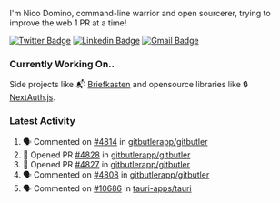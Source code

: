 
I'm Nico Domino, command-line warrior and open sourcerer, trying to improve the web 1 PR at a time!

[![Twitter Badge](https://img.shields.io/badge/-@ndom91-1ca0f1?style=flat-square&labelColor=1ca0f1&logo=twitter&logoColor=white&link=https://twitter.com/ndom91)](https://twitter.com/ndom91) [![Linkedin Badge](https://img.shields.io/badge/-ndom91-blue?style=flat-square&logo=Linkedin&logoColor=white&link=https://www.linkedin.com/in/ndom91/)](https://www.linkedin.com/in/ndom91/) [![Gmail Badge](https://img.shields.io/badge/-yo@ndo.dev-c14438?style=flat-square&logo=mail.ru&logoColor=white&link=mailto:yo@ndo.dev)](mailto:yo@ndo.dev)

### Currently Working On..

Side projects like 📬 [Briefkasten](https://briefkastenhq.com) and opensource libraries like 🔒 [NextAuth.js](https://github.com/nextauthjs/next-auth).

<!--START_SECTION_PROFILE_VIEWS:readme-info-->
<!--END_SECTION_PROFILE_VIEWS:readme-info-->

<!--START_SECTION_DAILY_COMMIT:readme-info-->
<!--END_SECTION_DAILY_COMMIT:readme-info-->

<!--START_SECTION_WEEKLY_COMMIT:readme-info-->
<!--END_SECTION_WEEKLY_COMMIT:readme-info-->

### Latest Activity

<!--START_SECTION:activity-->
1. 🗣 Commented on [#4814](https://github.com/gitbutlerapp/gitbutler/pull/4814#issuecomment-2329258337) in [gitbutlerapp/gitbutler](https://github.com/gitbutlerapp/gitbutler)
2. 💪 Opened PR [#4828](https://github.com/gitbutlerapp/gitbutler/pull/4828) in [gitbutlerapp/gitbutler](https://github.com/gitbutlerapp/gitbutler)
3. 💪 Opened PR [#4827](https://github.com/gitbutlerapp/gitbutler/pull/4827) in [gitbutlerapp/gitbutler](https://github.com/gitbutlerapp/gitbutler)
4. 🗣 Commented on [#4808](https://github.com/gitbutlerapp/gitbutler/pull/4808#issuecomment-2328851221) in [gitbutlerapp/gitbutler](https://github.com/gitbutlerapp/gitbutler)
5. 🗣 Commented on [#10686](https://github.com/tauri-apps/tauri/issues/10686#issuecomment-2326748649) in [tauri-apps/tauri](https://github.com/tauri-apps/tauri)
<!--END_SECTION:activity-->
